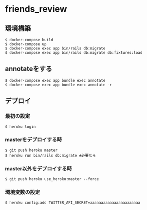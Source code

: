 # friends_review
## 環境構築
```
$ docker-compose build
$ docker-compose up
$ docker-compose exec app bin/rails db:migrate
$ docker-compose exec app bin/rails db:migrate db:fixtures:load
```

## annotateをする
```
$ docker-compose exec app bundle exec annotate
$ docker-compose exec app bundle exec annotate -r
```

## デプロイ
### 最初の設定
```
$ heroku login
```
### masterをデプロイする時
```
$ git push heroku master
$ heroku run bin/rails db:migrate #必要なら
```

### master以外をデプロイする時
```
$ git push heroku use_heroku:master --force  
```

### 環境変数の設定
```
$ heroku config:add TWITTER_API_SECRET=aaaaaaaaaaaaaaaaaaaaaaa
```

